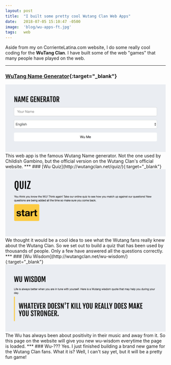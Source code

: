 ```yaml
---
layout: post
title:  "I built some pretty cool Wutang Clan Web Apps"
date:   2018-07-05 15:10:47 -0500
image:  'blog/wu-apps-ft.jpg'
tags:   web
---
```

Aside from my on CorrienteLatina.com website, I do some really cool coding for the **WuTang Clan**. I have built some of the web "games" that many people have played on the web.

***

### [WuTang Name Generator](http://wutangclan.net/name-generator/){:target="_blank"}
<img src="/img/blog/wu-app-name-generator.jpg" class="img-fluid center-block featured-blog-img" />
This web app is the famous Wutang Name generator. Not the one used by Childish Gambino, but the official version on the Wutang Clan's official website.
***
### [Wu Quiz](http://wutangclan.net/quiz/){:target="_blank"}
<img src="/img/blog/wu-app-quiz.jpg" class="img-fluid center-block featured-blog-img" />
We thought it would be a cool idea to see what the Wutang fans really knew about the Wutang Clan. So we set out to build a quiz that has been used by thousands of people. Only a few have answered all the questions correctly.
***
### [Wu Wisdom](http://wutangclan.net/wu-wisdom/){:target="_blank"}
<img src="/img/blog/wu-app-wisdom.jpg" class="img-fluid center-block featured-blog-img" />
The Wu has always been about positivity in their music and away from it. So this page on the website will give you new wu-wisdom everytime the page is loaded.
***
### Wu-???
Yes. I just finished building a brand new game for the Wutang Clan fans. What it is? Well, I can't say yet, but it will be a pretty fun game!
